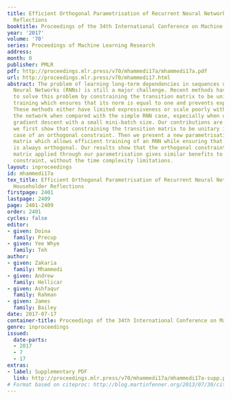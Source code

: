 ```yaml
---
title: Efficient Orthogonal Parametrisation of Recurrent Neural Networks Using Householder
  Reflections
booktitle: Proceedings of the 34th International Conference on Machine Learning
year: '2017'
volume: '70'
series: Proceedings of Machine Learning Research
address: 
month: 0
publisher: PMLR
pdf: http://proceedings.mlr.press/v70/mhammedi17a/mhammedi17a.pdf
url: http://proceedings.mlr.press/v70/mhammedi17.html
abstract: The problem of learning long-term dependencies in sequences using Recurrent
  Neural Networks (RNNs) is still a major challenge. Recent methods have been suggested
  to solve this problem by constraining the transition matrix to be unitary during
  training which ensures that its norm is equal to one and prevents exploding gradients.
  These methods either have limited expressiveness or scale poorly with the size of
  the network when compared with the simple RNN case, especially when using stochastic
  gradient descent with a small mini-batch size. Our contributions are as follows;
  we first show that constraining the transition matrix to be unitary is a special
  case of an orthogonal constraint. Then we present a new parametrisation of the transition
  matrix which allows efficient training of an RNN while ensuring that the matrix
  is always orthogonal. Our results show that the orthogonal constraint on the transition
  matrix applied through our parametrisation gives similar benefits to the unitary
  constraint, without the time complexity limitations.
layout: inproceedings
id: mhammedi17a
tex_title: Efficient Orthogonal Parametrisation of Recurrent Neural Networks Using
  Householder Reflections
firstpage: 2401
lastpage: 2409
page: 2401-2409
order: 2401
cycles: false
editor:
- given: Doina
  family: Precup
- given: Yee Whye
  family: Teh
author:
- given: Zakaria
  family: Mhammedi
- given: Andrew
  family: Hellicar
- given: Ashfaqur
  family: Rahman
- given: James
  family: Bailey
date: 2017-07-17
container-title: Proceedings of the 34th International Conference on Machine Learning
genre: inproceedings
issued:
  date-parts:
  - 2017
  - 7
  - 17
extras:
- label: Supplementary PDF
  link: http://proceedings.mlr.press/v70/mhammedi17a/mhammedi17a-supp.pdf
# Format based on citeproc: http://blog.martinfenner.org/2013/07/30/citeproc-yaml-for-bibliographies/
---
```

